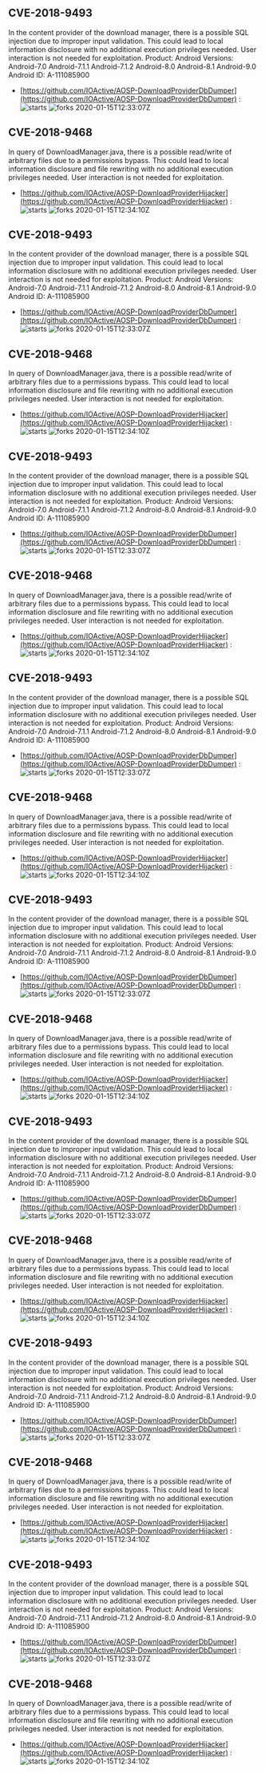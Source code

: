 ## CVE-2018-9493
 In the content provider of the download manager, there is a possible SQL injection due to improper input validation. This could lead to local information disclosure with no additional execution privileges needed. User interaction is not needed for exploitation. Product: Android Versions: Android-7.0 Android-7.1.1 Android-7.1.2 Android-8.0 Android-8.1 Android-9.0 Android ID: A-111085900

- [https://github.com/IOActive/AOSP-DownloadProviderDbDumper](https://github.com/IOActive/AOSP-DownloadProviderDbDumper) :  
![starts](https://img.shields.io/github/stars/IOActive/AOSP-DownloadProviderDbDumper.svg) 
![forks](https://img.shields.io/github/forks/IOActive/AOSP-DownloadProviderDbDumper.svg) 
2020-01-15T12:33:07Z

## CVE-2018-9468
 In query of DownloadManager.java, there is a possible read/write of arbitrary files due to a permissions bypass. This could lead to local information disclosure and file rewriting with no additional execution privileges needed. User interaction is not needed for exploitation.

- [https://github.com/IOActive/AOSP-DownloadProviderHijacker](https://github.com/IOActive/AOSP-DownloadProviderHijacker) :  
![starts](https://img.shields.io/github/stars/IOActive/AOSP-DownloadProviderHijacker.svg) 
![forks](https://img.shields.io/github/forks/IOActive/AOSP-DownloadProviderHijacker.svg) 
2020-01-15T12:34:10Z

## CVE-2018-9493
 In the content provider of the download manager, there is a possible SQL injection due to improper input validation. This could lead to local information disclosure with no additional execution privileges needed. User interaction is not needed for exploitation. Product: Android Versions: Android-7.0 Android-7.1.1 Android-7.1.2 Android-8.0 Android-8.1 Android-9.0 Android ID: A-111085900

- [https://github.com/IOActive/AOSP-DownloadProviderDbDumper](https://github.com/IOActive/AOSP-DownloadProviderDbDumper) :  
![starts](https://img.shields.io/github/stars/IOActive/AOSP-DownloadProviderDbDumper.svg) 
![forks](https://img.shields.io/github/forks/IOActive/AOSP-DownloadProviderDbDumper.svg) 
2020-01-15T12:33:07Z

## CVE-2018-9468
 In query of DownloadManager.java, there is a possible read/write of arbitrary files due to a permissions bypass. This could lead to local information disclosure and file rewriting with no additional execution privileges needed. User interaction is not needed for exploitation.

- [https://github.com/IOActive/AOSP-DownloadProviderHijacker](https://github.com/IOActive/AOSP-DownloadProviderHijacker) :  
![starts](https://img.shields.io/github/stars/IOActive/AOSP-DownloadProviderHijacker.svg) 
![forks](https://img.shields.io/github/forks/IOActive/AOSP-DownloadProviderHijacker.svg) 
2020-01-15T12:34:10Z

## CVE-2018-9493
 In the content provider of the download manager, there is a possible SQL injection due to improper input validation. This could lead to local information disclosure with no additional execution privileges needed. User interaction is not needed for exploitation. Product: Android Versions: Android-7.0 Android-7.1.1 Android-7.1.2 Android-8.0 Android-8.1 Android-9.0 Android ID: A-111085900

- [https://github.com/IOActive/AOSP-DownloadProviderDbDumper](https://github.com/IOActive/AOSP-DownloadProviderDbDumper) :  
![starts](https://img.shields.io/github/stars/IOActive/AOSP-DownloadProviderDbDumper.svg) 
![forks](https://img.shields.io/github/forks/IOActive/AOSP-DownloadProviderDbDumper.svg) 
2020-01-15T12:33:07Z

## CVE-2018-9468
 In query of DownloadManager.java, there is a possible read/write of arbitrary files due to a permissions bypass. This could lead to local information disclosure and file rewriting with no additional execution privileges needed. User interaction is not needed for exploitation.

- [https://github.com/IOActive/AOSP-DownloadProviderHijacker](https://github.com/IOActive/AOSP-DownloadProviderHijacker) :  
![starts](https://img.shields.io/github/stars/IOActive/AOSP-DownloadProviderHijacker.svg) 
![forks](https://img.shields.io/github/forks/IOActive/AOSP-DownloadProviderHijacker.svg) 
2020-01-15T12:34:10Z

## CVE-2018-9493
 In the content provider of the download manager, there is a possible SQL injection due to improper input validation. This could lead to local information disclosure with no additional execution privileges needed. User interaction is not needed for exploitation. Product: Android Versions: Android-7.0 Android-7.1.1 Android-7.1.2 Android-8.0 Android-8.1 Android-9.0 Android ID: A-111085900

- [https://github.com/IOActive/AOSP-DownloadProviderDbDumper](https://github.com/IOActive/AOSP-DownloadProviderDbDumper) :  
![starts](https://img.shields.io/github/stars/IOActive/AOSP-DownloadProviderDbDumper.svg) 
![forks](https://img.shields.io/github/forks/IOActive/AOSP-DownloadProviderDbDumper.svg) 
2020-01-15T12:33:07Z

## CVE-2018-9468
 In query of DownloadManager.java, there is a possible read/write of arbitrary files due to a permissions bypass. This could lead to local information disclosure and file rewriting with no additional execution privileges needed. User interaction is not needed for exploitation.

- [https://github.com/IOActive/AOSP-DownloadProviderHijacker](https://github.com/IOActive/AOSP-DownloadProviderHijacker) :  
![starts](https://img.shields.io/github/stars/IOActive/AOSP-DownloadProviderHijacker.svg) 
![forks](https://img.shields.io/github/forks/IOActive/AOSP-DownloadProviderHijacker.svg) 
2020-01-15T12:34:10Z

## CVE-2018-9493
 In the content provider of the download manager, there is a possible SQL injection due to improper input validation. This could lead to local information disclosure with no additional execution privileges needed. User interaction is not needed for exploitation. Product: Android Versions: Android-7.0 Android-7.1.1 Android-7.1.2 Android-8.0 Android-8.1 Android-9.0 Android ID: A-111085900

- [https://github.com/IOActive/AOSP-DownloadProviderDbDumper](https://github.com/IOActive/AOSP-DownloadProviderDbDumper) :  
![starts](https://img.shields.io/github/stars/IOActive/AOSP-DownloadProviderDbDumper.svg) 
![forks](https://img.shields.io/github/forks/IOActive/AOSP-DownloadProviderDbDumper.svg) 
2020-01-15T12:33:07Z

## CVE-2018-9468
 In query of DownloadManager.java, there is a possible read/write of arbitrary files due to a permissions bypass. This could lead to local information disclosure and file rewriting with no additional execution privileges needed. User interaction is not needed for exploitation.

- [https://github.com/IOActive/AOSP-DownloadProviderHijacker](https://github.com/IOActive/AOSP-DownloadProviderHijacker) :  
![starts](https://img.shields.io/github/stars/IOActive/AOSP-DownloadProviderHijacker.svg) 
![forks](https://img.shields.io/github/forks/IOActive/AOSP-DownloadProviderHijacker.svg) 
2020-01-15T12:34:10Z

## CVE-2018-9493
 In the content provider of the download manager, there is a possible SQL injection due to improper input validation. This could lead to local information disclosure with no additional execution privileges needed. User interaction is not needed for exploitation. Product: Android Versions: Android-7.0 Android-7.1.1 Android-7.1.2 Android-8.0 Android-8.1 Android-9.0 Android ID: A-111085900

- [https://github.com/IOActive/AOSP-DownloadProviderDbDumper](https://github.com/IOActive/AOSP-DownloadProviderDbDumper) :  
![starts](https://img.shields.io/github/stars/IOActive/AOSP-DownloadProviderDbDumper.svg) 
![forks](https://img.shields.io/github/forks/IOActive/AOSP-DownloadProviderDbDumper.svg) 
2020-01-15T12:33:07Z

## CVE-2018-9468
 In query of DownloadManager.java, there is a possible read/write of arbitrary files due to a permissions bypass. This could lead to local information disclosure and file rewriting with no additional execution privileges needed. User interaction is not needed for exploitation.

- [https://github.com/IOActive/AOSP-DownloadProviderHijacker](https://github.com/IOActive/AOSP-DownloadProviderHijacker) :  
![starts](https://img.shields.io/github/stars/IOActive/AOSP-DownloadProviderHijacker.svg) 
![forks](https://img.shields.io/github/forks/IOActive/AOSP-DownloadProviderHijacker.svg) 
2020-01-15T12:34:10Z

## CVE-2018-9493
 In the content provider of the download manager, there is a possible SQL injection due to improper input validation. This could lead to local information disclosure with no additional execution privileges needed. User interaction is not needed for exploitation. Product: Android Versions: Android-7.0 Android-7.1.1 Android-7.1.2 Android-8.0 Android-8.1 Android-9.0 Android ID: A-111085900

- [https://github.com/IOActive/AOSP-DownloadProviderDbDumper](https://github.com/IOActive/AOSP-DownloadProviderDbDumper) :  
![starts](https://img.shields.io/github/stars/IOActive/AOSP-DownloadProviderDbDumper.svg) 
![forks](https://img.shields.io/github/forks/IOActive/AOSP-DownloadProviderDbDumper.svg) 
2020-01-15T12:33:07Z

## CVE-2018-9468
 In query of DownloadManager.java, there is a possible read/write of arbitrary files due to a permissions bypass. This could lead to local information disclosure and file rewriting with no additional execution privileges needed. User interaction is not needed for exploitation.

- [https://github.com/IOActive/AOSP-DownloadProviderHijacker](https://github.com/IOActive/AOSP-DownloadProviderHijacker) :  
![starts](https://img.shields.io/github/stars/IOActive/AOSP-DownloadProviderHijacker.svg) 
![forks](https://img.shields.io/github/forks/IOActive/AOSP-DownloadProviderHijacker.svg) 
2020-01-15T12:34:10Z

## CVE-2018-9493
 In the content provider of the download manager, there is a possible SQL injection due to improper input validation. This could lead to local information disclosure with no additional execution privileges needed. User interaction is not needed for exploitation. Product: Android Versions: Android-7.0 Android-7.1.1 Android-7.1.2 Android-8.0 Android-8.1 Android-9.0 Android ID: A-111085900

- [https://github.com/IOActive/AOSP-DownloadProviderDbDumper](https://github.com/IOActive/AOSP-DownloadProviderDbDumper) :  
![starts](https://img.shields.io/github/stars/IOActive/AOSP-DownloadProviderDbDumper.svg) 
![forks](https://img.shields.io/github/forks/IOActive/AOSP-DownloadProviderDbDumper.svg) 
2020-01-15T12:33:07Z

## CVE-2018-9468
 In query of DownloadManager.java, there is a possible read/write of arbitrary files due to a permissions bypass. This could lead to local information disclosure and file rewriting with no additional execution privileges needed. User interaction is not needed for exploitation.

- [https://github.com/IOActive/AOSP-DownloadProviderHijacker](https://github.com/IOActive/AOSP-DownloadProviderHijacker) :  
![starts](https://img.shields.io/github/stars/IOActive/AOSP-DownloadProviderHijacker.svg) 
![forks](https://img.shields.io/github/forks/IOActive/AOSP-DownloadProviderHijacker.svg) 
2020-01-15T12:34:10Z

